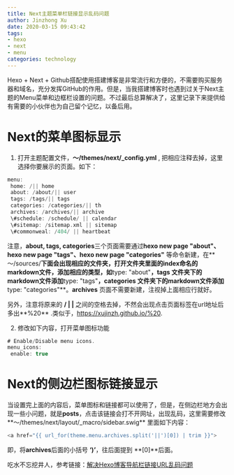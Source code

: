 ```yaml
---
title: Next主题菜单栏链接显示乱码问题
author: Jinzhong Xu
date: 2020-03-15 09:43:42
tags:
- hexo
- next
- menu
categories: technology
---
```


Hexo + Next + Github搭配使用搭建博客是非常流行和方便的，不需要购买服务器和域名，充分发挥GitHub的作用。但是，当我搭建博客时也遇到过关于Next主题的Menu菜单和边框栏设置的问题。不过最后总算解决了，这里记录下来提供给有需要的小伙伴也为自己留个记忆，以备后用。

<!--more-->

# Next的菜单图标显示

1. 打开主题配置文件，**～/themes/next/_config.yml** , 把相应注释去掉，这里选择你要展示的页面。如下：

```swift
menu:
 home: /|| home
 about: /about/|| user
 tags: /tags/|| tags
 categories: /categories/|| th
 archives: /archives/|| archive
 \#schedule: /schedule/ || calendar
 \#sitemap: /sitemap.xml || sitemap
 \#commonweal: /404/ || heartbeat
```

注意，**about, tags, categories**三个页面需要通过**hexo new page "about"、hexo new page "tags"、hexo new page "categories"** 等命令新建，在**～/sources/**下面会出现相应的文件夹，打开文件夹里面的index命名的markdown文件，添加相应的类型，如**type: "about"**，**tags** 文件夹下的markdown文件添加**type: "tags"**，**categories** 文件夹下的markdown文件添加**type: "categories"**。**archives** 页面不需要新建，注视掉上面相应行就好。

另外，注意将原来的 **/ | |** 之间的空格去掉，不然会出现点击页面标签在url地址后多出**%20** .类似于，https://xujinzh.github.io/%20. 

2. 修改如下内容，打开菜单图标功能

```swift
# Enable/Disable menu icons.
menu_icons:
 enable: true
```

# Next的侧边栏图标链接显示

当设置完上面的内容后，菜单图标和链接都可以使用了，但是，在侧边栏地方会出现一些小问题，就是**posts**，点击该链接会打不开网址，出现乱码，这里需要修改**～/themes/next/layout/_macro/sidebar.swig** 里面如下内容：

```swift
<a href="{{ url_for(theme.menu.archives.split('||')[0]) | trim }}">
```

即，将**archives**后面的小括号 **‘)’**，往后面提到 **[0]**后面。

吃水不忘挖井人，参考链接：[解决Hexo博客导航栏链接URL乱码问题](https://blog.csdn.net/fullbug/article/details/103844424)

